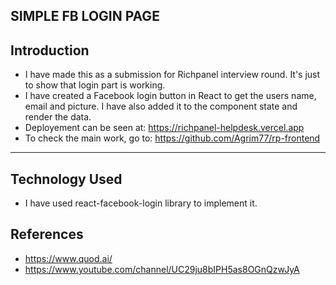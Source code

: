 ## SIMPLE FB LOGIN PAGE

## Introduction

- I have made this as a submission for Richpanel interview round. It's just to show that login part is working.
- I have created a Facebook login button in React to get the users name, email and picture. I have also added it to the component state and render the data.
- Deployement can be seen at: https://richpanel-helpdesk.vercel.app
- To check the main work, go to: https://github.com/Agrim77/rp-frontend

<hr />

## Technology Used

- I have used react-facebook-login library to implement it.

## References

- https://www.quod.ai/
- https://www.youtube.com/channel/UC29ju8bIPH5as8OGnQzwJyA
